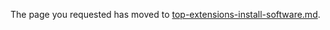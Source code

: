 
The page you requested has moved to [top-extensions-install-software.md](top-extensions-install-software.md).
